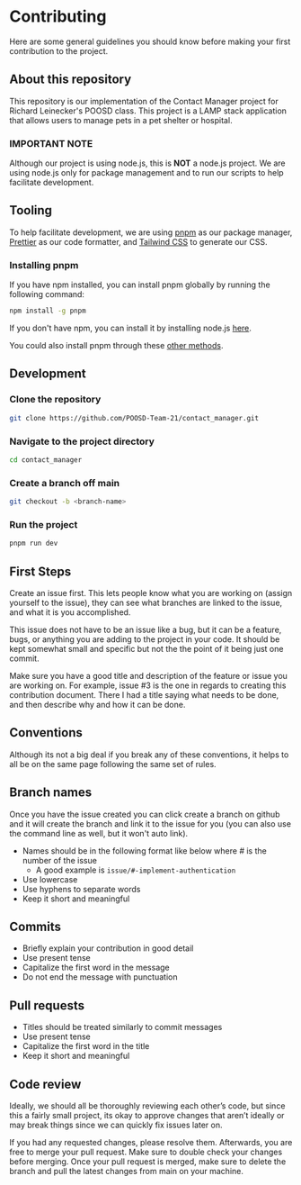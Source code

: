 # Contributing

Here are some general guidelines you should know before making your first contribution to the project.

## About this repository

This repository is our implementation of the Contact Manager project for Richard Leinecker's POOSD class. This project is a LAMP stack application that allows users to manage pets in a pet shelter or hospital.

### IMPORTANT NOTE

Although our project is using node.js, this is **NOT** a node.js project. We are using node.js only for package management and to run our scripts to help facilitate development.

## Tooling

To help facilitate development, we are using [pnpm](https://pnpm.io/) as our package manager, [Prettier](https://prettier.io/) as our code formatter, and [Tailwind CSS](https://tailwindcss.com/) to generate our CSS.

### Installing pnpm

If you have npm installed, you can install pnpm globally by running the following command:

```bash
npm install -g pnpm
```

If you don't have npm, you can install it by installing node.js [here](https://nodejs.org/en/download/).

You could also install pnpm through these [other methods](https://pnpm.io/installation).

## Development

### Clone the repository

```bash
git clone https://github.com/POOSD-Team-21/contact_manager.git
```

### Navigate to the project directory

```bash
cd contact_manager
```

### Create a branch off main

```bash
git checkout -b <branch-name>
```

### Run the project

```bash
pnpm run dev
```

## First Steps

Create an issue first. This lets people know what you are working on (assign yourself to the issue), they can see what branches are linked to the issue, and what it is you accomplished.

This issue does not have to be an issue like a bug, but it can be a feature, bugs, or anything you are adding to the project in your code. It should be kept somewhat small and specific but not the the point of it being just one commit.

Make sure you have a good title and description of the feature or issue you are working on. For example, issue #3 is the one in regards to creating this contribution document. There I had a title saying what needs to be done, and then describe why and how it can be done.

## Conventions

Although its not a big deal if you break any of these conventions, it helps to all be on the same page following the same set of rules.

## Branch names

Once you have the issue created you can click create a branch on github and it will create the branch and link it to the issue for you (you can also use the command line as well, but it won't auto link).

- Names should be in the following format like below where # is the number of the issue
  - A good example is `issue/#-implement-authentication`
- Use lowercase
- Use hyphens to separate words
- Keep it short and meaningful

## Commits

- Briefly explain your contribution in good detail
- Use present tense
- Capitalize the first word in the message
- Do not end the message with punctuation

## Pull requests

- Titles should be treated similarly to commit messages
- Use present tense
- Capitalize the first word in the title
- Keep it short and meaningful

## Code review

Ideally, we should all be thoroughly reviewing each other’s code, but since this a fairly small project, its okay to approve changes that aren’t ideally or may break things since we can quickly fix issues later on.

If you had any requested changes, please resolve them. Afterwards, you are free to merge your pull request. Make sure to double check your changes before merging. Once your pull request is merged, make sure to delete the branch and pull the latest changes from main on your machine.

